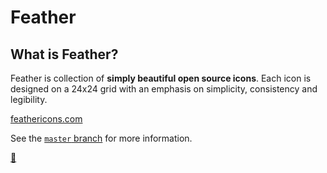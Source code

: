 # Feather

## What is Feather?

Feather is collection of **simply beautiful open source icons**. Each icon is designed on a 24x24 grid with an emphasis on simplicity, consistency and legibility.

[feathericons.com](https://feathericons.com)


See the [`master` branch](https://github.com/colebemis/feather) for more information.

[👋](mailto:cole@colebemis.com)